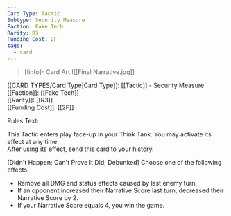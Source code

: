 ```yaml
---
Card Type: Tactic
Subtype: Security Measure
Faction: Fake Tech
Rarity: R3
Funding Cost: 2F
tags:
  - card
---
```

> [!info]- Card Art
> ![[Final Narrative.jpg]]

[[CARD TYPES/Card Type|Card Type]]: [[Tactic]] - Security Measure  
[[Faction]]: [[Fake Tech]]  
[[Rarity]]: [[R3]]  
[[Funding Cost]]: [[2F]]  

Rules Text:  

This Tactic enters play face-up in your Think Tank. You may activate its effect at any time.  
After using its effect, send this card to your history.  

[Didn't Happen; Can't Prove It Did; Debunked] Choose one of the following effects.  
- Remove all DMG and status effects caused by last enemy turn.  
- If an opponent increased their Narrative Score last turn, decreased their Narrative Score by 2.  
- If your Narrative Score equals 4, you win the game.  